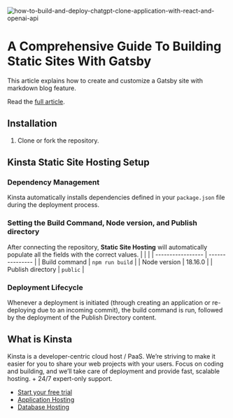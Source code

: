 ![how-to-build-and-deploy-chatgpt-clone-application-with-react-and-openai-api](https://github.com/olawanlejoel/chatgpt-clone/assets/57611810/dd015c17-9065-44d4-aaad-3eb591264c1d)

# A Comprehensive Guide To Building Static Sites With Gatsby

This article explains how to create and customize a Gatsby site with markdown blog feature.

Read the [full article](https://kinsta.com/blog/gatsby/).

## Installation
1. Clone or fork the repository.

## Kinsta Static Site Hosting Setup
### Dependency Management

Kinsta automatically installs dependencies defined in your `package.json` file during the deployment process.

### Setting the Build Command, Node version, and Publish directory

After connecting the repository, **Static Site Hosting** will automatically populate all the fields with the correct values.
|                   |                 |
| ----------------- | --------------- |
| Build command     | `npm run build` |
| Node version      | 18.16.0         |
| Publish directory | `public`        |


### Deployment Lifecycle

Whenever a deployment is initiated (through creating an application or re-deploying due to an incoming commit), the build command is run, followed by the deployment of the Publish Directory content.

## What is Kinsta
Kinsta is a developer-centric cloud host / PaaS. We’re striving to make it easier for you to share your web projects with your users. Focus on coding and building, and we’ll take care of deployment and provide fast, scalable hosting. + 24/7 expert-only support.

- [Start your free trial](https://kinsta.com/signup/?product_type=app-db)
- [Application Hosting](https://kinsta.com/application-hosting)
- [Database Hosting](https://kinsta.com/database-hosting)
